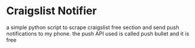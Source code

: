 # Craigslist Notifier
a simple python script to scrape craigslist free section and send push notifications to my phone. the push API used is called push bullet and it is free
